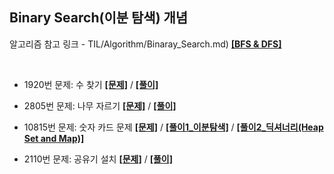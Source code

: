 ## Binary Search(이분 탐색) 개념

알고리즘 참고 링크 - TIL/Algorithm/Binaray_Search.md) **[[BFS & DFS]](https://github.com/GGamangCoder/TIL/blob/main/Algorithm/Binaray_Search.md)**

<br>

* 1920번 문제: 수 찾기 **[[문제]](https://www.acmicpc.net/problem/1920)** / **[[풀이]](1920.py)**
* 2805번 문제: 나무 자르기 **[[문제]](https://www.acmicpc.net/problem/2805)** / **[[풀이]](2805.py)**  
* 10815번 문제: 숫자 카드 문제 **[[문제]](https://www.acmicpc.net/problem/10815)** / **[[풀이1_이분탐색]](10815.py)** / **[[풀이2_딕셔너리(Heap Set and Map)]](10816.py)**  

* 2110번 문제: 공유기 설치 **[[문제]](https://www.acmicpc.net/problem/2110)** / **[[풀이]](2110.py)**